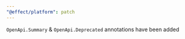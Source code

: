 ```yaml
---
"@effect/platform": patch
---
```


`OpenApi.Summary` & `OpenApi.Deprecated` annotations have been added
